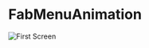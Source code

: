 # FabMenuAnimation

![First Screen](https://user-images.githubusercontent.com/46577836/64980009-3fa77800-d8b9-11e9-8b29-1f3ea1567c58.png)
